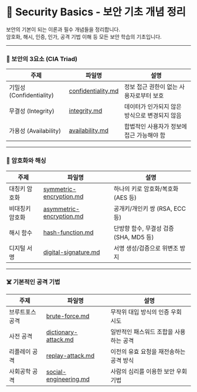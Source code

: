 # 🔐 Security Basics - 보안 기초 개념 정리

보안의 기본이 되는 이론과 필수 개념들을 정리합니다.  
암호화, 해시, 인증, 인가, 공격 기법 이해 등 모든 보안 학습의 기초입니다.

---

### 🧠 보안의 3요소 (CIA Triad)
| 주제 | 파일명 | 설명 |
|------|--------|------|
| 기밀성 (Confidentiality) | [confidentiality.md](./notes/confidentiality.md) | 정보 접근 권한이 없는 사용자로부터 보호 |
| 무결성 (Integrity) | [integrity.md](./notes/integrity.md) | 데이터가 인가되지 않은 방식으로 변경되지 않음 |
| 가용성 (Availability) | [availability.md](./notes/availability.md) | 합법적인 사용자가 정보에 접근 가능해야 함 |

---

### 🔐 암호화와 해싱
| 주제 | 파일명 | 설명 |
|------|--------|------|
| 대칭키 암호화 | [symmetric-encryption.md](./notes/symmetric-encryption.md) | 하나의 키로 암호화/복호화 (AES 등) |
| 비대칭키 암호화 | [asymmetric-encryption.md](./notes/asymmetric-encryption.md) | 공개키/개인키 쌍 (RSA, ECC 등) |
| 해시 함수 | [hash-function.md](./notes/hash-function.md) | 단방향 함수, 무결성 검증 (SHA, MD5 등) |
| 디지털 서명 | [digital-signature.md](./notes/digital-signature.md) | 서명 생성/검증으로 위변조 방지 |

---

### ☠️ 기본적인 공격 기법
| 주제 | 파일명 | 설명 |
|------|--------|------|
| 브루트포스 공격 | [brute-force.md](./notes/brute-force.md) | 무작위 대입 방식의 인증 우회 시도 |
| 사전 공격 | [dictionary-attack.md](./notes/ictionary-attack.md) | 일반적인 패스워드 조합을 사용하는 공격 |
| 리플레이 공격 | [replay-attack.md](./notes/replay-attack.md) | 이전의 유효 요청을 재전송하는 공격 방식 |
| 사회공학 공격 | [social-engineering.md](./notes/social-engineering.md) | 사람의 심리를 이용한 보안 우회 기법 |
